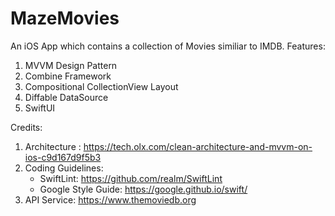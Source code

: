 # MazeMovies
An iOS App which contains a collection of Movies similiar to IMDB.
Features:
  1) MVVM Design Pattern 
  2) Combine Framework
  3) Compositional CollectionView Layout 
  4) Diffable DataSource
  5) SwiftUI
  


Credits:
  1) Architecture : https://tech.olx.com/clean-architecture-and-mvvm-on-ios-c9d167d9f5b3
  2) Coding Guidelines: 
     * SwiftLint:  https://github.com/realm/SwiftLint
     * Google Style Guide: https://google.github.io/swift/
  3) API Service: https://www.themoviedb.org
